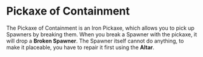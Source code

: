 # Pickaxe of Containment
The Pickaxe of Containment is an Iron Pickaxe, which allows you to pick up Spawners by breaking them. When you break a Spawner with the pickaxe, it will drop a **Broken Spawner**. The Spawner itself cannot do anything, to make it placeable, you have to repair it first using the **Altar**.